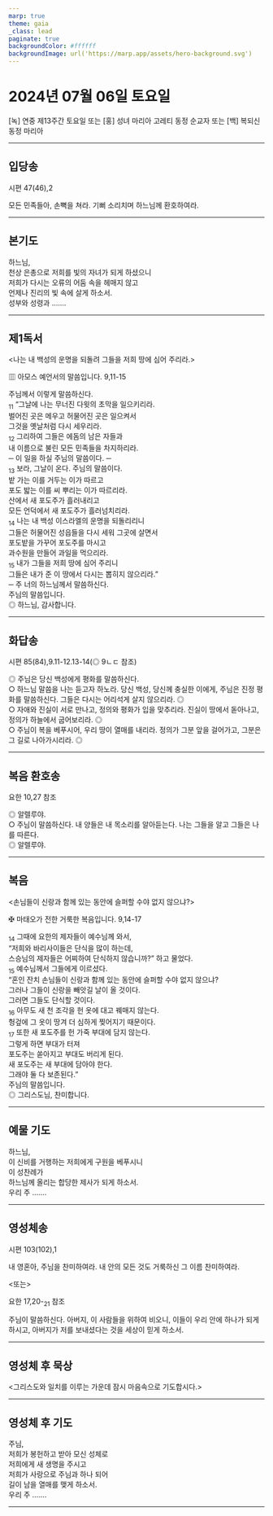 ```yaml
---
marp: true
theme: gaia
_class: lead
paginate: true
backgroundColor: #ffffff
backgroundImage: url('https://marp.app/assets/hero-background.svg')
---
```


# 2024년 07월 06일 토요일

[녹] 연중 제13주간 토요일 또는 [홍] 성녀 마리아 고레티 동정 순교자 또는 [백] 복되신 동정 마리아  




---

## 입당송

시편 47(46),2

모든 민족들아, 손뼉을 쳐라. 기뻐 소리치며 하느님께 환호하여라.  
  


---

## 본기도

하느님,  
천상 은총으로 저희를 빛의 자녀가 되게 하셨으니  
저희가 다시는 오류의 어둠 속을 헤매지 않고  
언제나 진리의 빛 속에 살게 하소서.  
성부와 성령과 …….  
  


---

## 제1독서

<나는 내 백성의 운명을 되돌려 그들을 저희 땅에 심어 주리라.>

▥ 아모스 예언서의 말씀입니다. 9,11-15

주님께서 이렇게 말씀하신다.  
<sub>11</sub> “그날에 나는 무너진 다윗의 초막을 일으키리라.  
벌어진 곳은 메우고 허물어진 곳은 일으켜서  
그것을 옛날처럼 다시 세우리라.  
<sub>12</sub> 그리하여 그들은 에돔의 남은 자들과  
내 이름으로 불린 모든 민족들을 차지하리라.  
─ 이 일을 하실 주님의 말씀이다. ─  
<sub>13</sub> 보라, 그날이 온다. 주님의 말씀이다.  
밭 가는 이를 거두는 이가 따르고  
포도 밟는 이를 씨 뿌리는 이가 따르리라.  
산에서 새 포도주가 흘러내리고  
모든 언덕에서 새 포도주가 흘러넘치리라.  
<sub>14</sub> 나는 내 백성 이스라엘의 운명을 되돌리리니  
그들은 허물어진 성읍들을 다시 세워 그곳에 살면서  
포도밭을 가꾸어 포도주를 마시고  
과수원을 만들어 과일을 먹으리라.  
<sub>15</sub> 내가 그들을 저희 땅에 심어 주리니  
그들은 내가 준 이 땅에서 다시는 뽑히지 않으리라.”  
─ 주 너의 하느님께서 말씀하신다.  
주님의 말씀입니다.  
◎ 하느님, 감사합니다.  
  


---

## 화답송

시편 85(84),9.11-12.13-14(◎ 9ㄴㄷ 참조)

◎ 주님은 당신 백성에게 평화를 말씀하신다.  
○ 하느님 말씀을 나는 듣고자 하노라. 당신 백성, 당신께 충실한 이에게, 주님은 진정 평화를 말씀하신다. 그들은 다시는 어리석게 살지 않으리라. ◎  
○ 자애와 진실이 서로 만나고, 정의와 평화가 입을 맞추리라. 진실이 땅에서 돋아나고, 정의가 하늘에서 굽어보리라. ◎  
○ 주님이 복을 베푸시어, 우리 땅이 열매를 내리라. 정의가 그분 앞을 걸어가고, 그분은 그 길로 나아가시리라. ◎  
  


---

## 복음 환호송

요한 10,27 참조

◎ 알렐루야.  
○ 주님이 말씀하신다. 내 양들은 내 목소리를 알아듣는다. 나는 그들을 알고 그들은 나를 따른다.  
◎ 알렐루야.  
  


---

## 복음

<손님들이 신랑과 함께 있는 동안에 슬퍼할 수야 없지 않으냐?>

✠ 마태오가 전한 거룩한 복음입니다. 9,14-17

<sub>14</sub> 그때에 요한의 제자들이 예수님께 와서,  
“저희와 바리사이들은 단식을 많이 하는데,  
스승님의 제자들은 어찌하여 단식하지 않습니까?” 하고 물었다.  
<sub>15</sub> 예수님께서 그들에게 이르셨다.  
“혼인 잔치 손님들이 신랑과 함께 있는 동안에 슬퍼할 수야 없지 않으냐?  
그러나 그들이 신랑을 빼앗길 날이 올 것이다.  
그러면 그들도 단식할 것이다.  
<sub>16</sub> 아무도 새 천 조각을 헌 옷에 대고 꿰매지 않는다.  
헝겊에 그 옷이 땅겨 더 심하게 찢어지기 때문이다.  
<sub>17</sub> 또한 새 포도주를 헌 가죽 부대에 담지 않는다.  
그렇게 하면 부대가 터져  
포도주는 쏟아지고 부대도 버리게 된다.  
새 포도주는 새 부대에 담아야 한다.  
그래야 둘 다 보존된다.”  
주님의 말씀입니다.  
◎ 그리스도님, 찬미합니다.  
  


---

## 예물 기도

하느님,  
이 신비를 거행하는 저희에게 구원을 베푸시니  
이 성찬례가  
하느님께 올리는 합당한 제사가 되게 하소서.  
우리 주 …….  
  


---

## 영성체송

시편 103(102),1

내 영혼아, 주님을 찬미하여라. 내 안의 모든 것도 거룩하신 그 이름 찬미하여라.  
  
<또는>  
  
요한 17,20-<sub>21</sub> 참조  
  
주님이 말씀하신다. 아버지, 이 사람들을 위하여 비오니, 이들이 우리 안에 하나가 되게 하시고, 아버지가 저를 보내셨다는 것을 세상이 믿게 하소서.  


---

## 영성체 후 묵상

<그리스도와 일치를 이루는 가운데 잠시 마음속으로 기도합시다.>  


---

## 영성체 후 기도

주님,  
저희가 봉헌하고 받아 모신 성체로  
저희에게 새 생명을 주시고  
저희가 사랑으로 주님과 하나 되어  
길이 남을 열매를 맺게 하소서.  
우리 주 …….  
  


---